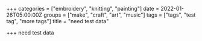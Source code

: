 +++
categories = ["embroidery", "knitting", "painting"]
date = 2022-01-26T05:00:00Z
groups = ["make", "craft", "art", "music"]
tags = ["tags", "test tag", "more tags"]
title = "need test data"

+++
need test data